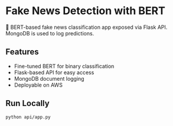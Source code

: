 # Fake News Detection with BERT

📰 BERT-based fake news classification app exposed via Flask API. MongoDB is used to log predictions.

## Features
- Fine-tuned BERT for binary classification
- Flask-based API for easy access
- MongoDB document logging
- Deployable on AWS

## Run Locally
```bash
python api/app.py
